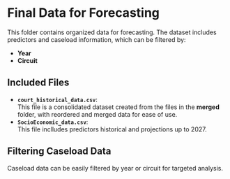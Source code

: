# Final Data for Forecasting

This folder contains organized data for forecasting. The dataset includes predictors and caseload information, which can be filtered by:

- **Year**
- **Circuit**

## Included Files

- **`court_historical_data.csv`**:  
  This file is a consolidated dataset created from the files in the **merged** folder, with reordered and merged data for ease of use.
- **`SocioEconomic_data.csv`**:  
  This file inclludes predictors historical and projections up to 2027.

## Filtering Caseload Data
Caseload data can be easily filtered by year or circuit for targeted analysis.
